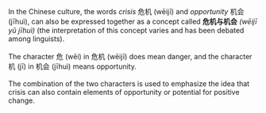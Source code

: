 In the Chinese culture, the words <i>crisis</i> 危机 (wēijī) and <i>opportunity</i> 机会 (jīhuì), can also be expressed together as a concept called <b>危机与机会</b> <i>(wēijī yǔ jīhuì)</i> (the interpretation of this concept varies and has been debated among linguists).
<br><br>
The character 危 (wēi) in 危机 (wēijī) does mean danger, and the character 机 (jī) in 机会 (jīhuì) means opportunity. 
<br><br>
The combination of the two characters is used to emphasize the idea that crisis can also contain elements of opportunity or potential for positive change.